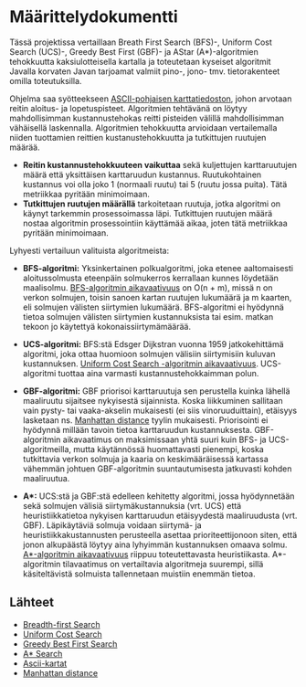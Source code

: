 # Määrittelydokumentti

Tässä projektissa vertaillaan Breath First Search (BFS)-, Uniform Cost Search (UCS)-, Greedy Best First (GBF)- ja AStar (A*)-algoritmien tehokkuutta kaksiulotteisella kartalla ja toteutetaan kyseiset algoritmit Javalla korvaten Javan tarjoamat valmiit pino-, jono- tmv. tietorakenteet omilla toteutuksilla. 

Ohjelma saa syötteekseen [ASCII-pohjaisen karttatiedoston](https://movingai.com/benchmarks/grids.html), johon arvotaan reitin aloitus- ja lopetuspisteet. Algoritmien tehtävänä on löytyy mahdollisimman kustannustehokas reitti pisteiden välillä mahdollisimman vähäisellä laskennalla. Algoritmien tehokkuutta arvioidaan vertailemalla niiden tuottamien reittien kustanustehokkuutta ja tutkittujen ruutujen määrää. 
* **Reitin kustannustehokkuuteen vaikuttaa** sekä kuljettujen karttaruutujen määrä että yksittäisen karttaruudun kustannus. Ruutukohtainen kustannus voi olla joko 1 (normaali ruutu) tai 5 (ruutu jossa puita). Tätä metriikkaa pyritään minimoimaan.
* **Tutkittujen ruutujen määrällä** tarkoitetaan ruutuja, jotka algoritmi on käynyt tarkemmin prosessoimassa läpi. Tutkittujen ruutujen määrä nostaa algoritmin prosessointiin käyttämää aikaa, joten tätä metriikkaa pyritään minimoimaan.  

Lyhyesti vertailuun valituista algoritmeista:

* **BFS-algoritmi:** Yksinkertainen polkualgoritmi, joka etenee aaltomaisesti aloitussolmusta eteenpäin solmukerros kerrallaan kunnes löydetään maalisolmu. [BFS-algoritmin aikavaativuus](https://en.wikipedia.org/wiki/Breadth-first_search) on O(n + m), missä n on verkon solmujen, toisin sanoen kartan ruutujen lukumäärä ja m kaarten, eli solmujen välisten siirtymien lukumäärä. BFS-algoritmi ei hyödynnä tietoa solmujen välisten siirtymien kustannuksista tai esim. matkan tekoon jo käytettyä kokonaissiirtymämäärää. 

* **UCS-algoritmi:** BFS:stä Edsger Dijkstran vuonna 1959 jatkokehittämä algoritmi, joka ottaa huomioon solmujen välisiin siirtymisiin kuluvan kustannuksen. [Uniform Cost Search -algoritmin aikavaativuus](https://algorithmicthoughts.wordpress.com/2012/12/15/artificial-intelligence-uniform-cost-searchucs/). UCS-algoritmi tuottaa aina varmasti kustannustehokkaimman polun.

* **GBF-algoritmi:** GBF priorisoi karttaruutuja sen perustella kuinka lähellä maaliruutu sijaitsee nykyisestä sijainnista. Koska liikkuminen sallitaan vain pysty- tai vaaka-akselin mukaisesti (ei siis vinoruuduittain), etäisyys lasketaan ns. [Manhattan distance](https://xlinux.nist.gov/dads/HTML/manhattanDistance.html) tyylin mukaisesti. Priorisointi ei hyödynnä millään tavoin tietoa karttaruudun kustannuksesta. GBF-algoritmin aikavaatimus on maksimissaan yhtä suuri kuin BFS- ja UCS-algoritmeilla, mutta käytännössä huomattavasti pienempi, koska tutkittavia verkon solmuja ja kaaria on keskimääräisessä kartassa vähemmän johtuen GBF-algoritmin suuntautumisesta jatkuvasti kohden maaliruutua.

* **A\*:** UCS:stä ja GBF:stä edelleen kehitetty algoritmi, jossa hyödynnetään sekä solmujen välisiä siirtymäkustannuksia (vrt. UCS) että heuristiikkatietoa nykyisen karttaruudun etäisyydestä maaliruudusta (vrt. GBF). Läpikäytäviä solmuja voidaan siirtymä- ja heuristiikkakustannusten perusteella asettaa prioriteettijonoon siten, että jonon alkupäästä löytyy aina lyhyimmän kustannuksen omaava solmu. [A*-algoritmin aikavaativuus](https://en.wikipedia.org/wiki/A*_search_algorithm) riippuu toteutettavasta heuristiikasta. A*-algoritmin tilavaatimus on vertailtavia algoritmeja suurempi, sillä käsiteltävistä solmuista tallennetaan muistiin enemmän tietoa. 

## Lähteet

* [Breadth-first Search](https://en.wikipedia.org/wiki/Breadth-first_search) 
* [Uniform Cost Search](https://algorithmicthoughts.wordpress.com/2012/12/15/artificial-intelligence-uniform-cost-searchucs/)
* [Greedy Best First Search](https://en.wikipedia.org/wiki/Best-first_search)
* [A* Search](https://en.wikipedia.org/wiki/A*_search_algorithm)
* [Ascii-kartat](https://movingai.com/benchmarks/grids.html)
* [Manhattan distance](https://xlinux.nist.gov/dads/HTML/manhattanDistance.html)
